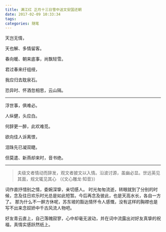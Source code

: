 ```yaml
---
title: 满江红 正月十三日雪中送文安国还朝
date: 2017-02-09 10:33:34
tags: 
categories: 随笔
---
```


天岂无情，

天也解、多情留客。

春向暖、朝来底事，尚飘轻雪。

君过春来纡组绶，

我应归去耽泉石。

恐异时、怀酒忽相思，云山隔。

-----------------------------

浮世事，俱难必。

人纵健，头应白。

何辞更一醉，此欢难觅。

欲向佳人诉离恨，

泪珠先已凝双睫。

但莫遣、新燕却来时，音书绝。

------
> 夫级文者情动而辞发，观文者披文以入情。沿波讨源，虽幽必显。世远英见其面，规文辄见其心 （《文心雕龙·知音》）

词作直抒惜别之情，委婉深挚，亲切感人。
时光匆匆流逝，转眼就到了分别的时候，念及往日欢乐时光总是如此短暂。今后再念及彼此，也是天高水长，各自一方了。
那为什么不一醉方休呢，苏东坡的豁达情怀令人感慨，没有这样的胸襟也是写不出来念奴娇中千古风流人物吧。

好友青云直上，自己落魄寂寥，心中却毫无波动，并在词中流露出对好友真挚的祝福，真情实感跃然纸上。

